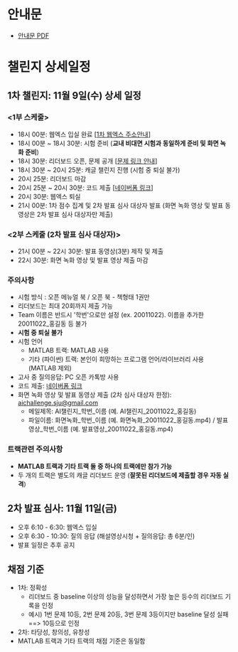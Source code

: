 # 안내문
- [안내문 PDF](https://github.com/SejongAI-Challenge/2022.AI.Challenge/blob/main/2022%EC%84%B8%EC%A2%85AI%EC%B1%8C%EB%A6%B0%EC%A7%80_%EB%8C%80%ED%9A%8C%EC%95%88%EB%82%B4.pdf)

# 챌린지 상세일정


## 1차 챌린지: 11월 9일(수) 상세 일정
### <1부 스케줄>
- 18시 00분: 웹엑스 입실 완료 [[1차 웹엑스 주소안내](https://github.com/SejongAI-Challenge/2022.AI.Challenge/blob/main/WebexRoom.md)]
- 18시 00분 ~ 18시 30분: 시험 준비 (**교내 비대면 시험과 동일하게 준비 및 화면 녹화 준비**)
- 18시 30분: 리더보드 오픈, 문제 공개 [[문제 링크 안내](https://github.com/SejongAI-Challenge/2022.AI.Challenge/blob/main/Problems.md)]
- 18시 30분 ~ 20시 25분: 캐글 챌린지 진행 (시험 중 퇴실 불가)
- 20시 25분: 리더보드 마감
- 20시 25분 ~ 20시 30분: 코드 제출 [[네이버폼 링크](https://naver.me/5pETgGKY)]
- 20시 30분: 웹엑스 퇴실 
- 21시 00분: 1차 점수 집계 및 2차 발표 심사 대상자 발표 (화면 녹화 영상 및 발표 동영상은 2차 발표 심사 대상자만 제출)

### <2부 스케줄 (2차 발표 심사 대상자)>
- 21시 00분 ~ 22시 30분: 발표 동영상(3분) 제작 및 제출
- 22시 30분: 화면 녹화 영상 및 발표 영상 제출 마감

### 주의사항
- 시험 방식 : 오픈 메뉴얼 북 / 오픈 북 - 책형태 1권만
- 리더보드는 최대 20회까지 제출 가능
- Team 이름은 반드시 '학번'으로만 설정 (ex. 20011022). 이름을 추가한 20011022_홍길동 등 불가
- **시험 중 퇴실 불가**
- 시험 언어
  - MATLAB 트랙: MATLAB 사용
  - 기타 (파이썬) 트랙: 본인이 희망하는 프로그램 언어/라이브러리 사용 (MATLAB 제외)
- 고사 중 질의응답: PC 오픈 카톡방 사용 
- 코드 제출: [네이버폼 링크](https://naver.me/5pETgGKY)
- 화면 녹화 영상 및 발표 동영상 제출 (2차 심사 대상자 한정): aichallenge.sju@gmail.com
  - 메일제목: AI챌린지_학번_이름 (예. AI챌린지_20011022_홍길동)
  - 파일이름: 화면녹화_학번_이름 (예. 화면녹화_20011022_홍길동.mp4) / 발표영상_학번_이름 (예. 발표영상_20011022_홍길동.mp4)

### 트랙관련 주의사항
- **MATLAB 트랙과 기타 트랙 둘 중 하나의 트랙에만 참가 가능**
- 두 개의 트랙은 별도의 캐글 리더보드 운영 (**잘못된 리더보드에 제출할 경우 자동 실격**)

## 2차 발표 심사: 11월 11일(금)
- 오후 6:10 - 6:30: 웹엑스 입실 
- 오후 6:30 - 10:30: 질의 응답 (해설영상시청 + 질의응답: 총 6분/인)
- 발표 일정은 추후 공지


## 채점 기준
- 1차: 정확성 
  - 리더보드 중 baseline 이상의 성능을 달성하면서 가장 높은 등수의 리더보드 기록을 인정 
  - 예시) 1번 문제 10등, 2번 문제 20등, 3번 문제 3등이지만 baseline 달성 실패 ==> 10등으로 인정
- 2차: 타당성, 창의성, 유창성
- MATLAB 트랙과 기타 트랙의 채점 기준은 동일함
